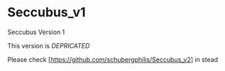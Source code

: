 Seccubus_v1
===========

Seccubus Version 1

This version is *DEPRICATED*

Please check [https://github.com/schubergphilis/Seccubus_v2] in stead
